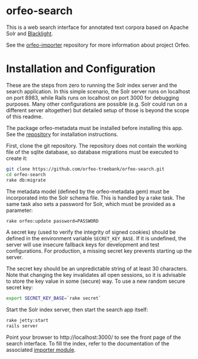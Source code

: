 # orfeo-search

This is a web search interface for annotated text corpora based on
Apache Solr and [Blacklight](http://projectblacklight.org).

See the [orfeo-importer](https://github.com/orfeo-treebank/orfeo-importer)
repository for more information about project Orfeo.


# Installation and Configuration

These are the steps from zero to running the Solr index server and the
search application. In this simple scenario, the Solr server runs on
localhost on port 8983, while Rails runs on localhost on port 3000 for
debugging purposes. Many other configurations are possible (e.g. Solr
could run on a different server altogether) but detailed setup of
those is beyond the scope of this readme.

The package orfeo-metadata must be installed before installing this
app. See the
[repository](https://github.com/orfeo-treebank/orfeo-metadata) for
installation instructions.

First, clone the git repository. The repository does not contain the
working file of the sqlite database, so database migrations must be
executed to create it:

```bash
git clone https://github.com/orfeo-treebank/orfeo-search.git
cd orfeo-search
rake db:migrate
```

The metadata model (defined by the orfeo-metadata gem) must be
incorporated into the Solr schema file. This is handled by a rake
task. The same task also sets a password for Solr, which must be
provided as a parameter:

```bash
rake orfeo:update password=PASSWORD
```

A secret key (used to verify the integrity of signed cookies) should
be defined in the environment variable `SECRET_KEY_BASE`. If it is
undefined, the server will use insecure fallback keys for development
and test configurations. For production, a missing secret key prevents
starting up the server.

The secret key should be an unpredictable string of at least 30
characters. Note that changing the key invalidates all open sessions,
so it is advisable to store the key value in some (secure) way. To use
a new random secure secret key:

```bash
export SECRET_KEY_BASE=`rake secret`
```

Start the Solr index server, then start the search app itself:

```bash
rake jetty:start
rails server
```

Point your browser to http://localhost:3000/ to see the front page of
the search interface. To fill the index, refer to the documentation of
the associated
[importer module](https://github.com/orfeo-treebank/orfeo-importer).
